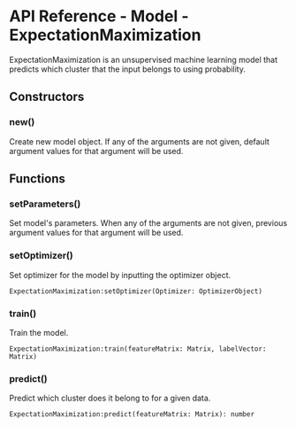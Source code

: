 # API Reference - Model - ExpectationMaximization

ExpectationMaximization is an unsupervised machine learning model that predicts which cluster that the input belongs to using probability.

## Constructors

### new()

Create new model object. If any of the arguments are not given, default argument values for that argument will be used.

## Functions

### setParameters()

Set model's parameters. When any of the arguments are not given, previous argument values for that argument will be used.

### setOptimizer()

Set optimizer for the model by inputting the optimizer object.

```
ExpectationMaximization:setOptimizer(Optimizer: OptimizerObject)
```

### train()

Train the model.

```
ExpectationMaximization:train(featureMatrix: Matrix, labelVector: Matrix)
```

### predict()

Predict which cluster does it belong to for a given data.

```
ExpectationMaximization:predict(featureMatrix: Matrix): number
```
